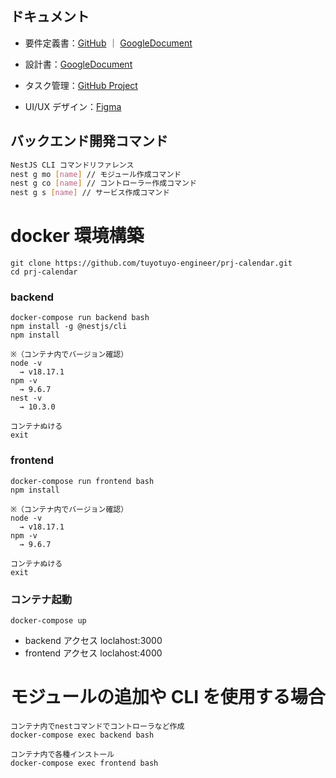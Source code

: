 ## ドキュメント

- 要件定義書：[GitHub](./docs/RequirementsSpecification.md) ｜ [GoogleDocument](https://docs.google.com/document/d/1Z_xePO8Ormkt-a593q90Z_LYZ52GumZ8o9ummuylciQ/edit#heading=h.f73zjmkjrrad)

- 設計書：[GoogleDocument](https://docs.google.com/spreadsheets/d/1tATHOS9lzNq1cT6DitKWv5nRXyHaQFoAtHyOEfL3eDU/edit#gid=1957381726)

- タスク管理：[GitHub Project](https://github.com/orgs/tuyotuyo-engineer/projects/3)

- UI/UX デザイン：[Figma](https://www.figma.com/file/tdjImialhQCRy7HLvra4ZE/prj-calendar?type=design&node-id=0%3A1&mode=design&t=tCMQuHPHwUluamcK-1)

## バックエンド開発コマンド

```bash
NestJS CLI コマンドリファレンス
nest g mo [name] // モジュール作成コマンド
nest g co [name] // コントローラー作成コマンド
nest g s [name] // サービス作成コマンド
```

# docker 環境構築

```
git clone https://github.com/tuyotuyo-engineer/prj-calendar.git
cd prj-calendar
```

### backend

```
docker-compose run backend bash
npm install -g @nestjs/cli
npm install

※（コンテナ内でバージョン確認）
node -v
  → v18.17.1
npm -v
  → 9.6.7
nest -v
  → 10.3.0

コンテナぬける
exit
```

### frontend

```
docker-compose run frontend bash
npm install

※（コンテナ内でバージョン確認）
node -v
  → v18.17.1
npm -v
  → 9.6.7

コンテナぬける
exit
```

### コンテナ起動

```
docker-compose up
```

- backend アクセス
  loclahost:3000
- frontend アクセス
  loclahost:4000

# モジュールの追加や CLI を使用する場合

```
コンテナ内でnestコマンドでコントローラなど作成
docker-compose exec backend bash

コンテナ内で各種インストール
docker-compose exec frontend bash
```
